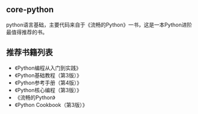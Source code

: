 ## core-python

python语言基础，主要代码来自于《流畅的Python》一书，这是一本Python进阶最值得推荐的书。

## 推荐书籍列表

* 《Python编程从入门到实践》
* 《Python基础教程（第3版）》
* 《Python参考手册（第4版）》
* 《Python核心编程（第3版）》
* 《流畅的Python》
* 《Python Cookbook（第3版）》

